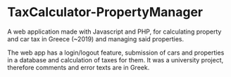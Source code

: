 # TaxCalculator-PropertyManager
A web application made with Javascript and PHP, for calculating property and car tax in Greece (~2019) and managing said properties.

The web app has a login/logout feature, submission of cars and properties in a database and calculation of taxes for them. It was a university project, therefore comments and error texts are in Greek.
